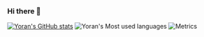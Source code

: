 ### Hi there 👋
[![Yoran's GitHub stats](https://github-readme-stats.vercel.app/api?username=CodingLink)](https://github.com/anuraghazra/github-readme-stats)
![Yoran's Most used languages](https://github-readme-stats.vercel.app/api/top-langs?username=CodingLink&hide_border=true&langs_count=10)
![Metrics](https://metrics.lecoq.io/CodingLink?template=classic&config.timezone=Asia%2FHong_Kong)
<!--
**CodingLink/CodingLink** is a ✨ _special_ ✨ repository because its `README.md` (this file) appears on your GitHub profile.

Here are some ideas to get you started:

- 🔭 I’m currently working on ...
- 🌱 I’m currently learning ...
- 👯 I’m looking to collaborate on ...
- 🤔 I’m looking for help with ...
- 💬 Ask me about ...
- 📫 How to reach me: ...
- 😄 Pronouns: ...
- ⚡ Fun fact: ...
-->
